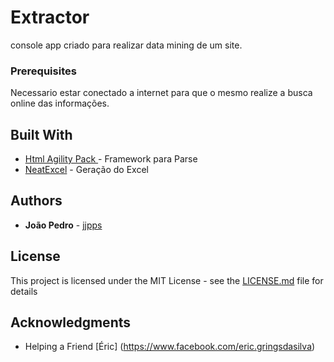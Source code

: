 # Extractor

console app criado para realizar data mining de um site.

### Prerequisites

Necessario estar conectado a internet para que o mesmo realize a busca online das informações.

## Built With

* [Html Agility Pack ](https://html-agility-pack.net) - Framework para Parse
* [NeatExcel](https://github.com/jjpps/NeatExcel) - Geração do Excel

## Authors

* **João Pedro** - [jjpps](https://github.com/jjpps)


## License

This project is licensed under the MIT License - see the [LICENSE.md](LICENSE.md) file for details

## Acknowledgments

* Helping a Friend [Éric] (https://www.facebook.com/eric.gringsdasilva)



